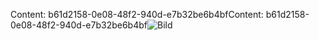 <span data-ttu-id="9a36d-101">Content: b61d2158-0e08-48f2-940d-e7b32be6b4bf</span><span class="sxs-lookup"><span data-stu-id="9a36d-101">Content: b61d2158-0e08-48f2-940d-e7b32be6b4bf</span></span>![Bild](7ed5e6a0-e834-40f7-9441-da025177a810.png)

